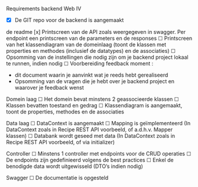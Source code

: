 
Requirements backend Web IV
- [x] De GIT repo voor de backend is aangemaakt

de readme
[x] Printscreen van de API zoals weergegeven in swagger. Per endpoint een printscreen van de parameters en de responses
☐ Printscreen van het klassendiagram van de domeinlaag (toont de klassen met properties en methodes (inclusief de datatypes) en de associaties)
☐ Opsomming van de instellingen die nodig zijn om je backend project lokaal te runnen, indien nodig
☐ Voorbereiding feedback moment :
-  dit document waarin je aanvinkt wat je reeds hebt gerealiseerd
 - Opsomming van de vragen die je hebt over je backend project en waarover je feedback wenst

Domein laag
☐ Het domein bevat minstens 2 geassocieerde klassen
☐ Klassen bevatten toestand en gedrag
☐ Klassendiagram is aangemaakt, toont de properties, methodes en de associaties

Data laag
☐ DataContext is aangemaakt
☐ Mapping is geïmplementeerd (In DataContext zoals in Recipe REST API voorbeeld, of a.d.h.v. Mapper klassen)
☐ Databank wordt geseed met data (In DataContext zoals in Recipe REST API voorbeeld, of via initializer)

Controller
☐ Minstens 1 controller met endpoints voor de CRUD operaties
☐ De endpoints zijn gedefinieerd volgens de best practices
☐ Enkel de benodigde data wordt uitgewisseld (DTO’s indien nodig)

Swagger 
☐ De documentatie is opgesteld
